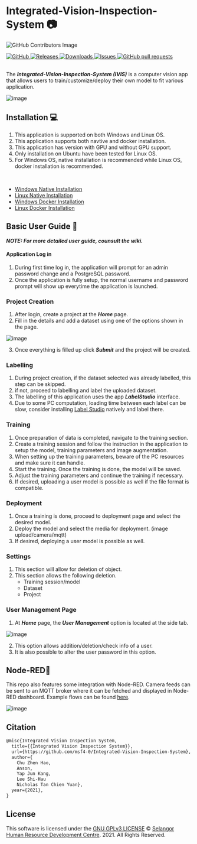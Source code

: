 # Integrated-Vision-Inspection-System :camera:

![GitHub Contributors Image](https://contrib.rocks/image?repo=msf4-0/Integrated-Vision-Inspection-System)

<a href="https://github.com/msf4-0/Integrated-Vision-Inspection-System/blob/master/LICENSE">
    <img alt="GitHub" src="https://img.shields.io/github/license/msf4-0/Integrated-Vision-Inspection-System.svg?color=blue">
</a>
<a href="https://github.com/msf4-0/Integrated-Vision-Inspection-System/releases">
    <img alt="Releases" src="https://img.shields.io/github/release/msf4-0/Integrated-Vision-Inspection-System?color=success" />
</a>
<a href="https://github.com/msf4-0/Integrated-Vision-Inspection-System/releases">
    <img alt="Downloads" src="https://img.shields.io/github/downloads/msf4-0/Integrated-Vision-Inspection-System/total.svg?color=success" />
</a>
<a href="https://github.com/msf4-0/Integrated-Vision-Inspection-System/issues">
      <img alt="Issues" src="https://img.shields.io/github/issues/msf4-0/Integrated-Vision-Inspection-System?color=blue" />
</a>
<a href="https://github.com/msf4-0/Integrated-Vision-Inspection-System/pulls">
    <img alt="GitHub pull requests" src="https://img.shields.io/github/issues-pr/msf4-0/Integrated-Vision-Inspection-System?color=blue" />
</a>
<br><br>

The ***Integrated-Vision-Inspection-System (IVIS)*** is a computer vision app that allows users to train/customize/deploy their own model to fit various application.

![image](https://user-images.githubusercontent.com/99409981/154192831-e42e7380-aa3f-4a63-9951-45c0b304947f.png)

## Installation :computer:
1. This application is supported on both Windows and Linux OS. 
2. This application supports both navtive and docker installation. 
3. This application has version with GPU and without GPU support.
4. Only installation on Ubuntu have been tested for Linux OS.
5. For Windows OS, native installation is recommended while Linux OS, docker installation is recommended. 

<br>

- [Windows Native Installation](https://github.com/msf4-0/Integrated-Vision-Inspection-System-IVIS/files/8137897/IntegrateVisionSystemNativeInstall.Windows.pdf)
- [Linux Native Installation](https://github.com/msf4-0/Integrated-Vision-Inspection-System-IVIS/files/8137899/IntegrateVisionSystemNativeInstall.Linux.pdf)
- [Windows Docker Installation](https://github.com/msf4-0/Integrated-Vision-Inspection-System-IVIS/files/8137900/IntegrateVisionSystemDockerInstall.Windows.pdf)
- [Linux Docker Installation](https://github.com/msf4-0/Integrated-Vision-Inspection-System-IVIS/files/8137902/IntegrateVisionSystemDockerInstall.Linux.pdf)



## Basic User Guide :open_book:
***NOTE: For more detailed user guide, counsult the wiki.***
#### Application Log in
1. During first time log in, the application will prompt for an admin password change and a PostgreSQL password.
2. Once the application is fully setup, the normal username and password prompt will show up everytime the application is launched. 

### Project Creation
 1. After login, create a project at the ***Home*** page.
 2. Fill in the details and add a dataset using one of the options shown in the page.

![image](https://user-images.githubusercontent.com/99409981/154070190-5211f2cd-dea5-444a-a58f-0590475dd6d9.png)

 3. Once everything is filled up click ***Submit*** and the project will be created.

### Labelling
 1. During project creation, if the dataset selected was already labelled, this step can be skipped.
 2. if not, proceed to labelling and label the uploaded dataset.
 3. The labelling of this application uses the app ***LabelStudio*** interface.
 4. Due to some PC computation, loading time between each label can be slow, consider installing [Label Studio](https://labelstud.io/) natively and label there.

### Training 
 1. Once preparation of data is completed, navigate to the training section.
 2. Create a training session and follow the instruction in the application to setup the model, training parameters and image augmentation.
 3. When setting up the training parameters, beware of the PC resources and make sure it can handle.
 4. Start the training. Once the training is done, the model will be saved.
 5. Adjust the training parameters and continue the training if necessary.
 6. If desired, uploading a user model is possible as well if the file format is compatible.

### Deployment 
 1. Once a training is done, proceed to deployment page and select the desired model.
 2. Deploy the model and select the media for deployment. (image upload/camera/mqtt) 
 3. If desired, deploying a user model is possible as well.

### Settings
 1. This section will allow for deletion of object.
 2. This section allows the following deletion.
    - Training session/model
    - Dataset
    - Project

### User Management Page
 1. At ***Home*** page, the ***User Management*** option is located at the side tab.

![image](https://user-images.githubusercontent.com/99409981/154070530-64ee053b-1626-490d-b523-8d4d3e8c1523.png)

 2. This option allows addition/deletion/check info of a user.
 3. It is also possible to alter the user password in this option.

## Node-RED:link:
This repo also features some integration with Node-RED. Camera feeds can be sent to an MQTT broker where it can be fetched and displayed in Node-RED dashboard.
Example flows can be found [here](https://github.com/msf4-0/Integrated-Vision-Inspection-System-IVIS/tree/main/src/lib/Node_Red).

![image](https://user-images.githubusercontent.com/99409981/155087587-3c5e7dba-fdaa-4d16-87ee-104578ce9e93.png)


## Citation
```tex
@misc{Integrated Vision Inspection System,
  title={{Integrated Vision Inspection System}},
  url={https://github.com/msf4-0/Integrated-Vision-Inspection-System},
  author={
    Chu Zhen Hao,
    Anson,
    Yap Jun Kang,
    Lee Shi-Hau
    Nicholas Tan Chien Yuan},
  year={2021},
}
```
 
## License

This software is licensed under the [GNU GPLv3 LICENSE](/LICENSE) © [Selangor Human Resource Development Centre](http://www.shrdc.org.my/). 2021.  All Rights Reserved.
